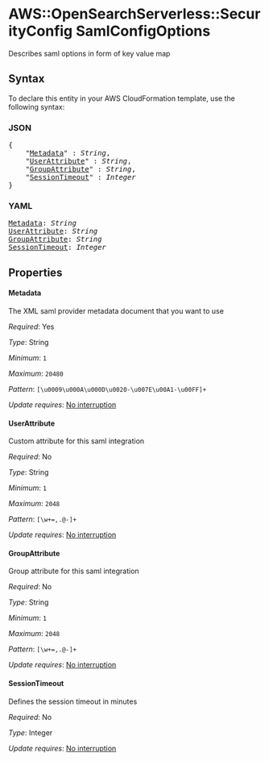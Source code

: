 # AWS::OpenSearchServerless::SecurityConfig SamlConfigOptions

Describes saml options in form of key value map

## Syntax

To declare this entity in your AWS CloudFormation template, use the following syntax:

### JSON

<pre>
{
    "<a href="#metadata" title="Metadata">Metadata</a>" : <i>String</i>,
    "<a href="#userattribute" title="UserAttribute">UserAttribute</a>" : <i>String</i>,
    "<a href="#groupattribute" title="GroupAttribute">GroupAttribute</a>" : <i>String</i>,
    "<a href="#sessiontimeout" title="SessionTimeout">SessionTimeout</a>" : <i>Integer</i>
}
</pre>

### YAML

<pre>
<a href="#metadata" title="Metadata">Metadata</a>: <i>String</i>
<a href="#userattribute" title="UserAttribute">UserAttribute</a>: <i>String</i>
<a href="#groupattribute" title="GroupAttribute">GroupAttribute</a>: <i>String</i>
<a href="#sessiontimeout" title="SessionTimeout">SessionTimeout</a>: <i>Integer</i>
</pre>

## Properties

#### Metadata

The XML saml provider metadata document that you want to use

_Required_: Yes

_Type_: String

_Minimum_: <code>1</code>

_Maximum_: <code>20480</code>

_Pattern_: <code>[\u0009\u000A\u000D\u0020-\u007E\u00A1-\u00FF]+</code>

_Update requires_: [No interruption](https://docs.aws.amazon.com/AWSCloudFormation/latest/UserGuide/using-cfn-updating-stacks-update-behaviors.html#update-no-interrupt)

#### UserAttribute

Custom attribute for this saml integration

_Required_: No

_Type_: String

_Minimum_: <code>1</code>

_Maximum_: <code>2048</code>

_Pattern_: <code>[\w+=,.@-]+</code>

_Update requires_: [No interruption](https://docs.aws.amazon.com/AWSCloudFormation/latest/UserGuide/using-cfn-updating-stacks-update-behaviors.html#update-no-interrupt)

#### GroupAttribute

Group attribute for this saml integration

_Required_: No

_Type_: String

_Minimum_: <code>1</code>

_Maximum_: <code>2048</code>

_Pattern_: <code>[\w+=,.@-]+</code>

_Update requires_: [No interruption](https://docs.aws.amazon.com/AWSCloudFormation/latest/UserGuide/using-cfn-updating-stacks-update-behaviors.html#update-no-interrupt)

#### SessionTimeout

Defines the session timeout in minutes

_Required_: No

_Type_: Integer

_Update requires_: [No interruption](https://docs.aws.amazon.com/AWSCloudFormation/latest/UserGuide/using-cfn-updating-stacks-update-behaviors.html#update-no-interrupt)

